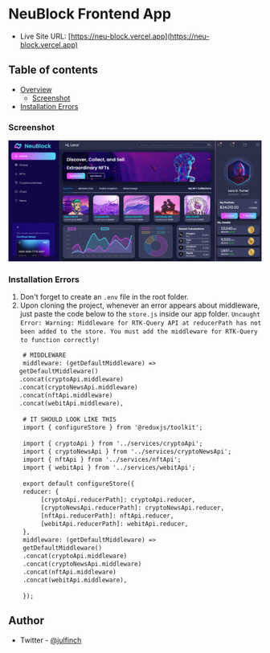 # NeuBlock Frontend App
  - Live Site URL: [https://neu-block.vercel.app](https://neu-block.vercel.app)
  
## Table of contents

- [Overview](#overview)
  - [Screenshot](#screenshot)
- [Installation Errors](#installation-errors)

### Screenshot

![](./_readme_img/neublock.png)

### Installation Errors
1. Don't forget to create an `.env` file in the root folder.
1. Upon cloning the project, whenever an error appears about middleware, just paste the code below to the `store.js` inside our app folder. `Uncaught Error: Warning: Middleware for RTK-Query API at reducerPath has not been added to the store. You must add the middleware for RTK-Query to function correctly!`
 ```shell
     # MIDDLEWARE
     middleware: (getDefaultMiddleware) =>
    getDefaultMiddleware()
    .concat(cryptoApi.middleware)
    .concat(cryptoNewsApi.middleware)
    .concat(nftApi.middleware)
    .concat(webitApi.middleware),
        
     # IT SHOULD LOOK LIKE THIS 
     import { configureStore } from '@reduxjs/toolkit';

     import { cryptoApi } from '../services/cryptoApi';
     import { cryptoNewsApi } from '../services/cryptoNewsApi';
     import { nftApi } from '../services/nftApi';
     import { webitApi } from '../services/webitApi';

     export default configureStore({
     reducer: {
          [cryptoApi.reducerPath]: cryptoApi.reducer,
          [cryptoNewsApi.reducerPath]: cryptoNewsApi.reducer,
          [nftApi.reducerPath]: nftApi.reducer,
          [webitApi.reducerPath]: webitApi.reducer,
     },
     middleware: (getDefaultMiddleware) =>
     getDefaultMiddleware()
     .concat(cryptoApi.middleware)
     .concat(cryptoNewsApi.middleware)
     .concat(nftApi.middleware)
     .concat(webitApi.middleware),
          
     });
 ```
 
## Author

- Twitter - [@julfinch](https://www.twitter.com/julfinch)
